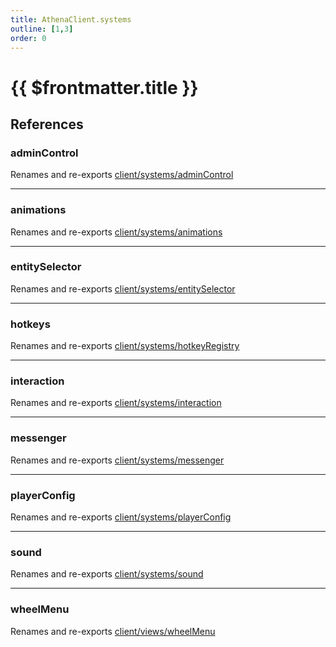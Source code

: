 ```yaml
---
title: AthenaClient.systems
outline: [1,3]
order: 0
---
```


# {{ $frontmatter.title }}


## References

### adminControl

Renames and re-exports [client/systems/adminControl](client_systems_adminControl.md)

___

### animations

Renames and re-exports [client/systems/animations](client_systems_animations.md)

___

### entitySelector

Renames and re-exports [client/systems/entitySelector](client_systems_entitySelector.md)

___

### hotkeys

Renames and re-exports [client/systems/hotkeyRegistry](client_systems_hotkeyRegistry.md)

___

### interaction

Renames and re-exports [client/systems/interaction](client_systems_interaction.md)

___

### messenger

Renames and re-exports [client/systems/messenger](client_systems_messenger.md)

___

### playerConfig

Renames and re-exports [client/systems/playerConfig](client_systems_playerConfig.md)

___

### sound

Renames and re-exports [client/systems/sound](client_systems_sound.md)

___

### wheelMenu

Renames and re-exports [client/views/wheelMenu](client_views_wheelMenu.md)
